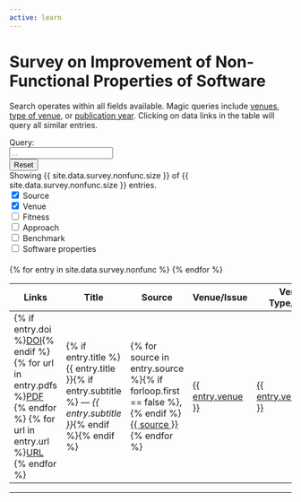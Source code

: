 ```yaml
---
active: learn
---
```


# Survey on Improvement of Non-Functional Properties of Software

Search operates within all fields available.
Magic queries include <a href="#" onclick="force('venue=&quot;IEEE TEVC&quot;')">venues</a>, <a href="#" onclick="force('type=Workshop')">type of venue</a>, or <a href="#" onclick="force('year=2020')">publication year</a>.
Clicking on data links in the table will query all similar entries.

<div class="input-group mb-3">
  <div class="input-group-prepend">
    <span class="input-group-text" id="basic-addon1">Query:</span>
      </div>
  <input type="text" id="search" class="form-control" placeholder="..." onkeyup="search()">
  <div class="input-group-append">
    <input type="reset" class="btn btn-outline-secondary" onclick="force('')">
  </div>
</div>

<div>
  Showing <span id="counter">{{ site.data.survey.nonfunc.size }}</span> of {{ site.data.survey.nonfunc.size }} entries.
</div>

<div class="custom-control custom-switch custom-control-inline">
  <input class="custom-control-input" type="checkbox" role="switch" id="flexSwitchCheckSource" onclick="$('.hid1').toggle();cloneWidth();" checked>
  <label class="custom-control-label" for="flexSwitchCheckSource">Source</label>
</div>
<div class="custom-control custom-switch custom-control-inline">
  <input class="custom-control-input" type="checkbox" role="switch" id="flexSwitchCheckVenue" onclick="$('.hid2').toggle();cloneWidth();" checked>
  <label class="custom-control-label" for="flexSwitchCheckVenue">Venue</label>
</div>
<div class="custom-control custom-switch custom-control-inline">
  <input class="custom-control-input" type="checkbox" role="switch" id="flexSwitchCheckFitness" onclick="$('.hid3').toggle();cloneWidth();">
  <label class="custom-control-label" for="flexSwitchCheckFitness">Fitness</label>
</div>
<div class="custom-control custom-switch custom-control-inline">
  <input class="custom-control-input" type="checkbox" role="switch" id="flexSwitchCheckApproach" onclick="$('.hid4').toggle();cloneWidth();">
  <label class="custom-control-label" for="flexSwitchCheckApproach">Approach</label>
</div>
<div class="custom-control custom-switch custom-control-inline">
  <input class="custom-control-input" type="checkbox" role="switch" id="flexSwitchCheckBenchmark" onclick="$('.hid5').toggle();cloneWidth();">
  <label class="custom-control-label" for="flexSwitchCheckBenchmark">Benchmark</label>
</div>
<div class="custom-control custom-switch custom-control-inline">
  <input class="custom-control-input" type="checkbox" role="switch" id="flexSwitchCheckSoftware" onclick="$('.hid6').toggle();cloneWidth();">
  <label class="custom-control-label" for="flexSwitchCheckSoftware">Software properties</label>
</div>

<div class="wrapper1" style="overflow-x: scroll;">
    <div class="div1" style="width: 100%; height: 20px;">
    </div>
</div>
<div class="wrapper2">
<table id="survey" class="table table-responsive survey wrapper2" style="width: 100%; overflow: auto;">
  <thead>
    <tr>
      <th>Links</th>
      <th>Title</th>
      <th class="hid1">Source</th>
      <th class="hid2">Venue/Issue</th>
      <th class="hid2">Venue Type/Issue</th>
      <th class="hid2">Year</th>
      <th class="hid3">Fitness (primary)</th>
      <th class="hid3">Fitness (secondary)</th>
      <th class="hid3">Fitness (multi-objective)</th>
      <th class="hid4">Search</th>
      <th class="hid4">Approach</th>
      <th class="hid5">Benchmark name</th>
      <th class="hid5">Software name</th>
      <th class="hid6">Programming language</th>
      <th class="hid6">Code size</th>
      <th class="hid6">Platform</th>
    </tr>
  </thead>
  <tbody class="div2">{% for entry in site.data.survey.nonfunc %}
    <tr data-search="id={{ entry.id }}$ {{ entry.title | xml_escape }} {% for source in entry.source %}{{ source }} {% endfor %} venue={{ entry.venue }} venue_type={{ entry.venue_type }} year={{ entry.year }} {% for fitness in entry.fitness %}fitness={{ fitness }} {% endfor %} {% for fitness in entry.fitness_secondary %}fitness={{ fitness }} {% endfor %} {% if entry.fitness_multi %}fitness_multi={{ entry.fitness_multi }}{% else %}fitness_multi=False{% endif %}{% if entry.type %}type={{ entry.type }} {% endif %} {% for search in entry.tool_search %}search={{ search }} {% endfor %} {% for approach in entry.tool_approach %}approach={{ approach }} {% endfor %} {% for bench in entry.software_set_name %}benchmark_set={{ bench }} {% endfor %} {% for soft in entry.software_name %}benchmark={{ soft }} {% endfor %} {% for lang in entry.software_lang %}lang={{ lang }} {% endfor %} {% for size in entry.software_size %}size={{ size }} {% endfor %} {% for platform in entry.software_platform %}platform={{ platform }} {% endfor %}">
      <td>{% if entry.doi %}<a class="badge badge-primary" target="_blank" href="{{ entry.doi }}">DOI</a>{% endif %} {% for url in entry.pdfs %}<a class="badge badge-success" target="_blank" href="{{ url }}">PDF</a> {% endfor %} {% for url in entry.url %}<a class="badge badge-warning" target="_blank" href="{{ url }}">URL</a> {% endfor %}</td>
      <td title="{{ entry.id }}">{% if entry.title %}{{ entry.title }}{% if entry.subtitle %} &mdash; <i>{{ entry.subtitle }}</i>{% endif %}{% endif %} <a target="_blank" href="{{ site.baseurl }}/learn/survey2?q={{ entry.id }}$" class="perma"><i class="fa fa-link" style="font-size: 0.75rem" aria-hidden="true"></i></a></td>
      <td class="hid1">{% for source in entry.source %}{% if forloop.first == false %}, {% endif %}<a href="#search" class="slink text-nowrap" onclick="force('&quot;{{ source }}&quot;')">{{ source }}</a>{% endfor %}</td>
      <td class="hid2"><a href="#search" class="slink" onclick="force('venue=&quot;{{ entry.venue }}&quot;')">{{ entry.venue }}</a></td>
      <td class="hid2"><a href="#search" class="slink" onclick="force('venue_type=&quot;{{ entry.venue_type }}&quot;')">{{ entry.venue_type }}</a></td>
      <td class="hid2">{% if entry.year %}<a href="#search" class="slink text-nowrap" onclick="force('year=&quot;{{ entry.year }}&quot;')">{{ entry.year }}</a>{% endif %}</td>
      <td class="hid3">{% for fitness in entry.fitness %}<a href="#search" class="slink text-nowrap" onclick="force('fitness={{ fitness }}')">#{{ fitness }}</a> {% endfor %}</td>
      <td class="hid3">{% for fitness in entry.fitness_secondary %}<a href="#search" class="slink text-nowrap" onclick="force('fitness={{ fitness }}')">#{{ fitness }}</a> {% endfor %}</td>
      <td class="hid3">{% if entry.fitness_multi %}<a href="#search" class="slink text-nowrap" onclick="force('fitness_multi={{ entry.fitness_multi }}')">#{{ entry.fitness_multi }}</a>{% endif %}</td>
      <td class="hid4">{% for search in entry.tool_search %}<a href="#search" class="slink text-nowrap" onclick="force('search={{ search }}')">#{{ search }}</a> {% endfor %}</td>
      <td class="hid4">{% for approach in entry.tool_approach %}<a href="#search" class="slink text-nowrap" onclick="force('approach={{ approach }}')">#{{ approach }}</a> {% endfor %}</td>
      <td class="hid5">{% for benchmark_set in entry.software_set_name %}{% if forloop.first == false %}, {% endif %}<a href="#search" class="slink text-nowrap" onclick="force('benchmark_set=&quot;{{ benchmark_set }}&quot;')">{{ benchmark_set }}</a>{% endfor %}</td>
      <td class="hid5">{{ entry.software_nb }}: {% for benchmark in entry.software_name %}{% if forloop.first == false %}, {% endif %}<a href="#search" class="slink text-nowrap" onclick="force('benchmark=&quot;{{ benchmark }}&quot;')">{{ benchmark }}</a>{% endfor %}</td>
      <td class="hid6">{% for lang in entry.software_lang %}{% if forloop.first == false %}, {% endif %}<a href="#search" class="slink text-nowrap" onclick="force('lang={{ lang }}')">{{ lang }}</a>{% endfor %}</td>
      <td class="hid6">{% for size in entry.software_size %}{% if forloop.first == false %}, {% endif %}<a href="#search" class="slink text-nowrap" onclick="force('size={{ size }}')">{{ size }}</a>{% endfor %}</td>
      <td class="hid6">{% for platform in entry.software_platform %}{% if forloop.first == false %}, {% endif %}<a href="#search" class="slink text-nowrap" onclick="force('platform={{ platform }}')">{{ platform }}</a>{% endfor %}</td>
    </tr>{% endfor %}
  </tbody>
</table>
</div>


---


<script>
// https://stackoverflow.com/questions/3160277/jquery-table-sort
$('th').each(function (col) {
  $(this).hover(
    function () {$(this).addClass('focus');},
    function () {$(this).removeClass('focus');}
  );
  $(this).click(function () {
    if ($(this).is('.asc')) {
      $(this).removeClass('asc');
      $(this).addClass('desc selected');
      sortOrder = -1;
    } else {
      $(this).addClass('asc selected');
      $(this).removeClass('desc');
      sortOrder = 1;
    }
    $(this).siblings().removeClass('asc selected');
    $(this).siblings().removeClass('desc selected');
    var arrData = $('table').find('tbody >tr:has(td)').get();
    $.each(arrData, function (index, row) {
      $(row).data('sort', $(row).children('td').eq(col).text().toUpperCase());
    });
    arrData.sort(function (a, b) {
      var val1 = $(a).data('sort');
      var val2 = $(b).data('sort');
      if ($.isNumeric(val1) && $.isNumeric(val2))
        return sortOrder == 1 ? val1 - val2 : val2 - val1;
      else
        return (val1 < val2) ? -sortOrder : (val1 > val2) ? sortOrder : 0;
    });
    $.each(arrData, function (index, row) {
      $('tbody').append(row);
    });
  });
});

function search() {
  var chunks = $("input#search").val().toUpperCase().match(/(?:[^\s"]+|"[^"]*")+/g)
  if (chunks) {
    chunks = chunks.map(c => c.replace(/\"/g, ""));
  }

  var counter = 0
  $("tbody tr").each(function() {
    var s = $(this).data("search");
    var show = true;
    if (chunks) {
      for (c of chunks) {
        if (s.toUpperCase().indexOf(c) == -1) {
          show = false;
        }
      }
      if (show) {
        $(this).show();
        counter += 1;
      } else {
        $(this).hide();
      }
    } else {
      $(this).show();
      counter += 1;
    }
    $("span#counter").text(counter);
  });
}

function force(s) {
  $("input#search").val(s);
  search();
  return false;
}

var query = (new URLSearchParams(window.location.search)).get("q");
if (query) {
  force(query)
}

$('.hid3').toggle();
$('.hid4').toggle();
$('.hid5').toggle();
$('.hid6').toggle();

function cloneWidth() {
  $(".div1").width($(".div2").width());
}

$(function() {
  cloneWidth();
  var running = false;
  $(".wrapper1").scroll(function(){
    cloneWidth();
    $(".div1").width($(".div2").width());
    if (running) {
      running = false;
      return;
    }
    running = true;
    $(".wrapper2").scrollLeft($(".wrapper1").scrollLeft());
  });
  $(".wrapper2").scroll(function(){
    cloneWidth();
    if (running) {
      running = false;
      return;
    }
    running = true;
    $(".wrapper1").scrollLeft($(".wrapper2").scrollLeft());
  });
});
</script>
